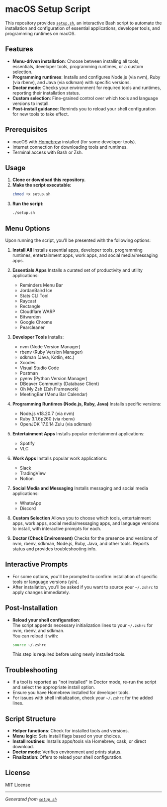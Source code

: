 # macOS Setup Script

This repository provides [`setup.sh`](setup.sh:1), an interactive Bash script to automate the installation and configuration of essential applications, developer tools, and programming runtimes on macOS.

## Features

- **Menu-driven installation**: Choose between installing all tools, essentials, developer tools, programming runtimes, or a custom selection.
- **Programming runtimes**: Installs and configures Node.js (via nvm), Ruby (via rbenv), and Java (via sdkman) with specific versions.
- **Doctor mode**: Checks your environment for required tools and runtimes, reporting their installation status.
- **Custom selection**: Fine-grained control over which tools and language versions to install.
- **Post-install guidance**: Reminds you to reload your shell configuration for new tools to take effect.

## Prerequisites

- macOS with [Homebrew](https://brew.sh/) installed (for some developer tools).
- Internet connection for downloading tools and runtimes.
- Terminal access with Bash or Zsh.

## Usage

1. **Clone or download this repository.**
2. **Make the script executable:**
   ```sh
   chmod +x setup.sh
   ```
3. **Run the script:**
   ```sh
   ./setup.sh
   ```

## Menu Options

Upon running the script, you'll be presented with the following options:

1. **Install All**
   Installs essential apps, developer tools, programming runtimes, entertainment apps, work apps, and social media/messaging apps.

2. **Essentials Apps**
   Installs a curated set of productivity and utility applications:
   - Reminders Menu Bar
   - JordanBaird Ice
   - Stats CLI Tool
   - Raycast
   - Rectangle
   - Cloudflare WARP
   - Bitwarden
   - Google Chrome
   - Pearcleaner

3. **Developer Tools**
   Installs:
   - nvm (Node Version Manager)
   - rbenv (Ruby Version Manager)
   - sdkman (Java, Kotlin, etc.)
   - Xcodes
   - Visual Studio Code
   - Postman
   - pyenv (Python Version Manager)
   - DBeaver Community (Database Client)
   - Oh My Zsh (Zsh Framework)
   - MeetingBar (Menu Bar Calendar)

4. **Programming Runtimes (Node.js, Ruby, Java)**
   Installs specific versions:
   - Node.js v18.20.7 (via nvm)
   - Ruby 3.1.6p260 (via rbenv)
   - OpenJDK 17.0.14 Zulu (via sdkman)

5. **Entertainment Apps**
   Installs popular entertainment applications:
   - Spotify
   - VLC

6. **Work Apps**
   Installs popular work applications:
   - Slack
   - TradingView
   - Notion

7. **Social Media and Messaging**
   Installs messaging and social media applications:
   - WhatsApp
   - Discord

8. **Custom Selection**
   Allows you to choose which tools, entertainment apps, work apps, social media/messaging apps, and language versions to install, with interactive prompts for each.

9. **Doctor (Check Environment)**
   Checks for the presence and versions of nvm, rbenv, sdkman, Node.js, Ruby, Java, and other tools. Reports status and provides troubleshooting info.

## Interactive Prompts

- For some options, you'll be prompted to confirm installation of specific tools or language versions (y/n).
- After installation, you'll be asked if you want to source your `~/.zshrc` to apply changes immediately.

## Post-Installation

- **Reload your shell configuration**:  
  The script appends necessary initialization lines to your `~/.zshrc` for nvm, rbenv, and sdkman.  
  You can reload it with:
  ```sh
  source ~/.zshrc
  ```
  This step is required before using newly installed tools.

## Troubleshooting

- If a tool is reported as "not installed" in Doctor mode, re-run the script and select the appropriate install option.
- Ensure you have Homebrew installed for developer tools.
- For issues with shell initialization, check your `~/.zshrc` for the added lines.

## Script Structure

- **Helper functions**: Check for installed tools and versions.
- **Menu logic**: Sets install flags based on your choices.
- **Install routines**: Installs apps/tools via Homebrew, cask, or direct download.
- **Doctor mode**: Verifies environment and prints status.
- **Finalization**: Offers to reload your shell configuration.

## License

MIT License

---

*Generated from [`setup.sh`](setup.sh:1)*